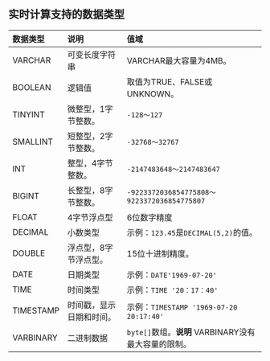 ## 实时计算支持的数据类型

| 数据类型  | 说明                     | 值域                                                 |
| :-------- | :----------------------- | :--------------------------------------------------- |
| VARCHAR   | 可变长度字符串           | VARCHAR最大容量为4MB。                               |
| BOOLEAN   | 逻辑值                   | 取值为TRUE、FALSE或UNKNOWN。                         |
| TINYINT   | 微整型，1字节整数。      | `-128～127`                                          |
| SMALLINT  | 短整型，2字节整数。      | `-32768～32767`                                      |
| INT       | 整型，4字节整数。        | `-2147483648～2147483647`                            |
| BIGINT    | 长整型，8字节整数。      | `-9223372036854775808～9223372036854775807`          |
| FLOAT     | 4字节浮点型              | 6位数字精度                                          |
| DECIMAL   | 小数类型                 | 示例：`123.45`是`DECIMAL(5,2)`的值。                 |
| DOUBLE    | 浮点型，8字节浮点型。    | 15位十进制精度。                                     |
| DATE      | 日期类型                 | 示例：`DATE'1969-07-20'`                             |
| TIME      | 时间类型                 | 示例：`TIME '20：17：40'`                            |
| TIMESTAMP | 时间戳，显示日期和时间。 | 示例：`TIMESTAMP '1969-07-20 20:17:40'`              |
| VARBINARY | 二进制数据               | `byte[]`数组。**说明** VARBINARY没有最大容量的限制。 |